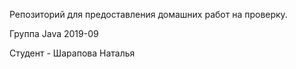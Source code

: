 Репозиторий для предоставления домашних работ на проверку.

Группа Java 2019-09

Студент - Шарапова Наталья
